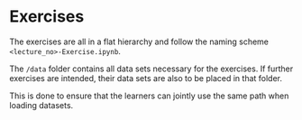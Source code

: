 # Exercises

The exercises are all in a flat hierarchy and follow the naming scheme `<lecture_no>-Exercise.ipynb`.

The `/data` folder contains all data sets necessary for the exercises. If further exercises are intended, their data sets are also to be placed in that folder.

This is done to ensure that the learners can jointly use the same path when loading datasets.